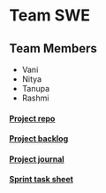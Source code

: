 # Team SWE
## Team Members
* Vani
* Nitya
* Tanupa
* Rashmi

#### [Project repo](https://github.com/gopinathsjsu/team-project-swe/tree/master)
#### [Project backlog](https://docs.google.com/spreadsheets/d/1Vp7y_yNG8E_2IXD0PCCNqV-gu_kiEn4KwN2t2rp0cNc/edit?usp=drive_link)
#### [Project journal](https://drive.google.com/drive/folders/1UNs8ECa3x-ZLph5XEBL7MZQElcy2R4dY?usp=drive_link)
#### [Sprint task sheet](https://docs.google.com/spreadsheets/d/1lffAHhdplSi4oc8NDlnvqoF-C-uH_2GBhyjHBrNt2MY/edit?usp=drive_link)
